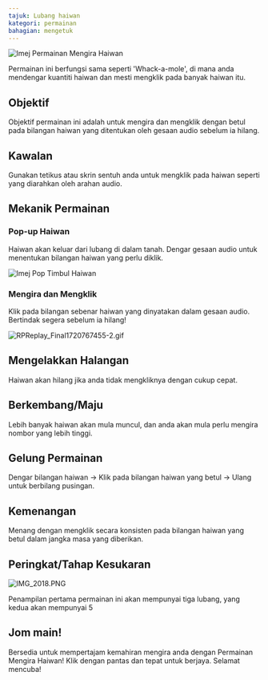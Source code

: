 ```yaml
---
tajuk: Lubang haiwan
kategori: permainan
bahagian: mengetuk
---
```

![Imej Permainan Mengira Haiwan](https://help.Studycat.com/hc/article_attachments/34829163309209)


Permainan ini berfungsi sama seperti 'Whack\-a\-mole', di mana anda mendengar kuantiti haiwan dan mesti mengklik pada banyak haiwan itu.


## Objektif


Objektif permainan ini adalah untuk mengira dan mengklik dengan betul pada bilangan haiwan yang ditentukan oleh gesaan audio sebelum ia hilang.


## Kawalan


Gunakan tetikus atau skrin sentuh anda untuk mengklik pada haiwan seperti yang diarahkan oleh arahan audio.


## Mekanik Permainan


### Pop\-up Haiwan


Haiwan akan keluar dari lubang di dalam tanah. Dengar gesaan audio untuk menentukan bilangan haiwan yang perlu diklik.


![Imej Pop Timbul Haiwan](https://help.Studycat.com/hc/article_attachments/34829163315225)


### Mengira dan Mengklik


Klik pada bilangan sebenar haiwan yang dinyatakan dalam gesaan audio. Bertindak segera sebelum ia hilang!


![RPReplay_Final1720767455-2.gif](https://help.Studycat.com/hc/article_attachments/34975029772825)


## Mengelakkan Halangan


Haiwan akan hilang jika anda tidak mengkliknya dengan cukup cepat.


## Berkembang/Maju


Lebih banyak haiwan akan mula muncul, dan anda akan mula perlu mengira nombor yang lebih tinggi.


## Gelung Permainan


Dengar bilangan haiwan \-\> Klik pada bilangan haiwan yang betul \-\> Ulang untuk berbilang pusingan.


## Kemenangan


Menang dengan mengklik secara konsisten pada bilangan haiwan yang betul dalam jangka masa yang diberikan.


## Peringkat/Tahap Kesukaran


![IMG_2018.PNG](https://help.Studycat.com/hc/article_attachments/34829163311897)


Penampilan pertama permainan ini akan mempunyai tiga lubang, yang kedua akan mempunyai 5


## Jom main!


Bersedia untuk mempertajam kemahiran mengira anda dengan Permainan Mengira Haiwan! Klik dengan pantas dan tepat untuk berjaya. Selamat mencuba!
